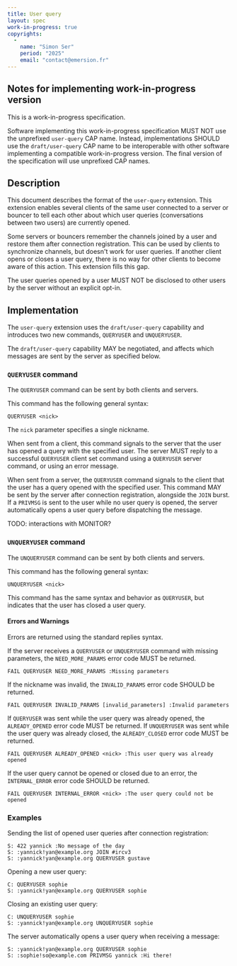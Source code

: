 ```yaml
---
title: User query
layout: spec
work-in-progress: true
copyrights:
  -
    name: "Simon Ser"
    period: "2025"
    email: "contact@emersion.fr"
---
```


## Notes for implementing work-in-progress version

This is a work-in-progress specification.

Software implementing this work-in-progress specification MUST NOT use the unprefixed `user-query` CAP name. Instead, implementations SHOULD use the `draft/user-query` CAP name to be interoperable with other software implementing a compatible work-in-progress version. The final version of the specification will use unprefixed CAP names.

## Description

This document describes the format of the `user-query` extension. This extension enables several clients of the same user connected to a server or bouncer to tell each other about which user queries (conversations between two users) are currently opened.

Some servers or bouncers remember the channels joined by a user and restore them after connection registration. This can be used by clients to synchronize channels, but doesn't work for user queries. If another client opens or closes a user query, there is no way for other clients to become aware of this action. This extension fills this gap.

The user queries opened by a user MUST NOT be disclosed to other users by the server without an explicit opt-in.

## Implementation

The `user-query` extension uses the `draft/user-query` capability and introduces two new commands, `QUERYUSER` and `UNQUERYUSER`.

The `draft/user-query` capability MAY be negotiated, and affects which messages are sent by the server as specified below.

### `QUERYUSER` command

The `QUERYUSER` command can be sent by both clients and servers.

This command has the following general syntax:

    QUERYUSER <nick>

The `nick` parameter specifies a single nickname.

When sent from a client, this command signals to the server that the user has opened a query with the specified user. The server MUST reply to a successful `QUERYUSER` client set command using a `QUERYUSER` server command, or using an error message.

When sent from a server, the `QUERYUSER` command signals to the client that the user has a query opened with the specified user. This command MAY be sent by the server after connection registration, alongside the `JOIN` burst. If a `PRIVMSG` is sent to the user while no user query is opened, the server automatically opens a user query before dispatching the message.

TODO: interactions with MONITOR?

### `UNQUERYUSER` command

The `UNQUERYUSER` command can be sent by both clients and servers.

This command has the following general syntax:

    UNQUERYUSER <nick>

This command has the same syntax and behavior as `QUERYUSER`, but indicates that the user has closed a user query.

#### Errors and Warnings

Errors are returned using the standard replies syntax.

If the server receives a `QUERYUSER` or `UNQUERYUSER` command with missing parameters, the `NEED_MORE_PARAMS` error code MUST be returned.

    FAIL QUERYUSER NEED_MORE_PARAMS :Missing parameters

If the nickname was invalid, the `INVALID_PARAMS` error code SHOULD be returned.

    FAIL QUERYUSER INVALID_PARAMS [invalid_parameters] :Invalid parameters

If `QUERYUSER` was sent while the user query was already opened, the `ALREADY_OPENED` error code MUST be returned. If `UNQUERYUSER` was sent while the user query was already closed, the `ALREADY_CLOSED` error code MUST be returned.

    FAIL QUERYUSER ALREADY_OPENED <nick> :This user query was already opened

If the user query cannot be opened or closed due to an error, the `INTERNAL_ERROR` error code SHOULD be returned.

    FAIL QUERYUSER INTERNAL_ERROR <nick> :The user query could not be opened

### Examples

Sending the list of opened user queries after connection registration:

    S: 422 yannick :No message of the day
    S: :yannick!yan@example.org JOIN #ircv3
    S: :yannick!yan@example.org QUERYUSER gustave

Opening a new user query:

    C: QUERYUSER sophie
    S: :yannick!yan@example.org QUERYUSER sophie

Closing an existing user query:

    C: UNQUERYUSER sophie
    S: :yannick!yan@example.org UNQUERYUSER sophie

The server automatically opens a user query when receiving a message:

    S: :yannick!yan@example.org QUERYUSER sophie
    S: :sophie!so@example.com PRIVMSG yannick :Hi there!
